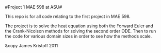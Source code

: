 #Project 1 MAE 598 at ASU#

This repo is for all code relating to the first project in MAE 598.

The project is to solve the heat equation using both the Forward Euler and the Crank-Nicolson methods for solving the second order ODE.  Then to run the code for various domain sizes in order to see how the methods scale.

&copy James Kristoff 2011
